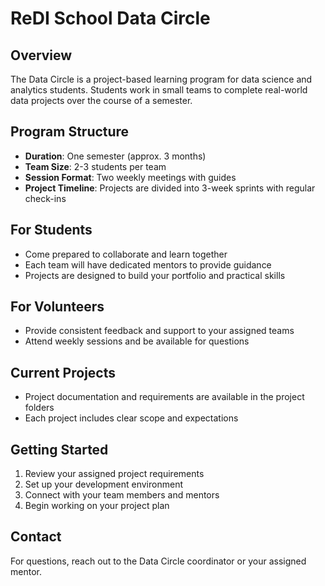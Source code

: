 # ReDI School Data Circle

## Overview
The Data Circle is a project-based learning program for data science and analytics students. Students work in small teams to complete real-world data projects over the course of a semester.

## Program Structure
- **Duration**: One semester (approx. 3 months)
- **Team Size**: 2-3 students per team
- **Session Format**: Two weekly meetings with guides
- **Project Timeline**: Projects are divided into 3-week sprints with regular check-ins

## For Students
- Come prepared to collaborate and learn together
- Each team will have dedicated mentors to provide guidance
- Projects are designed to build your portfolio and practical skills

## For Volunteers
- Provide consistent feedback and support to your assigned teams
- Attend weekly sessions and be available for questions

## Current Projects
- Project documentation and requirements are available in the project folders
- Each project includes clear scope and expectations

## Getting Started
1. Review your assigned project requirements
2. Set up your development environment
3. Connect with your team members and mentors
4. Begin working on your project plan

## Contact
For questions, reach out to the Data Circle coordinator or your assigned mentor.